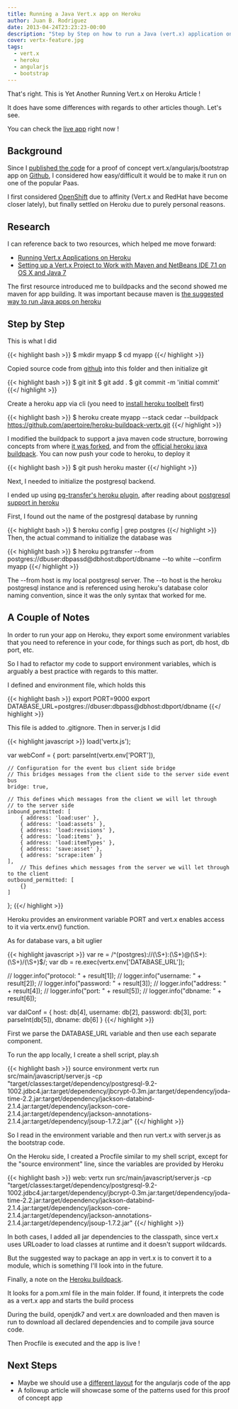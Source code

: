 ```yaml
---
title: Running a Java Vert.x app on Heroku
author: Juan B. Rodriguez
date: 2013-04-24T23:23:23-00:00
description: "Step by Step on how to run a Java (vert.x) application on one of the popular Paas, in this case, Heroku."
cover: vertx-feature.jpg
tags:
  - vert.x
  - heroku
  - angularjs
  - bootstrap
---
```


That's right. This is Yet Another Running Vert.x on Heroku Article !

It does have some differences with regards to other articles though. Let's see.

You can check the [live app](https://vaultee.herokuapp.com) right now !

## Background

Since I [published the code](/vaultee/) for a proof of concept vert.x/angularjs/bootstrap app on [Github](https://github.com/apertoire/vaultee/), I considered how easy/difficult it would be to make it run on one of the popular Paas.

I first considered [OpenShift](https://openshift.redhat.com/) due to affinity (Vert.x and RedHat have become closer lately), but finally settled on Heroku due to purely personal reasons.

## Research

I can reference back to two resources, which helped me move forward:

- [Running Vert.x Applications on Heroku](https://fbflex.wordpress.com/2012/05/02/running-vert-x-applications-on-heroku/)
- [Setting up a Vert.x Project to Work with Maven and NetBeans IDE 7.1 on OS X and Java 7](https://java.dzone.com/articles/setting-vertx-project-work)

The first resource introduced me to buildpacks and the second showed me maven for app building. It was important because maven is [the suggested way to run Java apps on heroku](https://devcenter.heroku.com/articles/java)

## Step by Step

This is what I did

{{< highlight bash >}}
$ mkdir myapp
$ cd myapp
{{</ highlight >}}

Copied source code from [github](https://github.com/apertoire/vaultee) into this folder and then initialize git

{{< highlight bash >}}
$ git init
$ git add .
$ git commit -m 'initial commit'
{{</ highlight >}}

Create a heroku app via cli (you need to [install heroku toolbelt](https://toolbelt.heroku.com/) first)

{{< highlight bash >}}
$ heroku create myapp --stack cedar --buildpack https://github.com/apertoire/heroku-buildpack-vertx.git
{{</ highlight >}}

I modified the buildpack to support a java maven code structure, borrowing concepts from where [it was forked](https://github.com/enr/heroku-buildpack-vertx), and from the [official heroku java buildpack](https://github.com/heroku/heroku-buildpack-java).
You can now push your code to heroku, to deploy it

{{< highlight bash >}}
$ git push heroku master
{{</ highlight >}}

Next, I needed to initialize the postgresql backend.

I ended up using [pg-transfer's heroku plugin](https://github.com/ddollar/heroku-pg-transfer), after reading about [postgresql support in heroku](https://devcenter.heroku.com/articles/heroku-postgresql)

First, I found out the name of the postgresql database by running

{{< highlight bash >}}
$ heroku config | grep postgres
{{</ highlight >}}
Then, the actual command to initialize the database was

{{< highlight bash >}}
$ heroku pg:transfer --from postgres://dbuser:dbpassd@dbhost:dbport/dbname --to white --confirm myapp
{{</ highlight >}}

The --from host is my local postgresql server.
The --to host is the heroku postgresql instance and is referenced using heroku's database color naming convention, since it was the only syntax that worked for me.

## A Couple of Notes

In order to run your app on Heroku, they export some environment variables that you need to reference in your code, for things such as port, db host, db port, etc.

So I had to refactor my code to support environment variables, which is arguably a best practice with regards to this matter.

I defined and environment file, which holds this

{{< highlight bash >}}
export PORT=9000
export DATABASE_URL=postgres://dbuser:dbpass@dbhost:dbport/dbname
{{</ highlight >}}

This file is added to .gitignore. Then in server.js I did

{{< highlight javascript >}}
load('vertx.js');

var webConf = {
port: parseInt(vertx.env['PORT']),

    // Configuration for the event bus client side bridge
    // This bridges messages from the client side to the server side event bus
    bridge: true,

    // This defines which messages from the client we will let through
    // to the server side
    inbound_permitted: [
    	{ address: 'load:user' },
    	{ address: 'load:assets' },
    	{ address: 'load:revisions' },
    	{ address: 'load:items' },
    	{ address: 'load:itemTypes' },
    	{ address: 'save:asset' },
    	{ address: 'scrape:item' }
    ],
    	// This defines which messages from the server we will let through to the client
    outbound_permitted: [
    	{}
    ]

};
{{</ highlight >}}

Heroku provides an environment variable PORT and vert.x enables access to it via vertx.env() function.

As for database vars, a bit uglier

{{< highlight javascript >}}
var re = /^(postgres):\/\/(\S+):(\S+)@(\S+):(\S+)\/(\S+)$/;
var db = re.exec(vertx.env['DATABASE_URL']);

// logger.info("protocol: " + result[1]);
// logger.info("username: " + result[2]);
// logger.info("password: " + result[3]);
// logger.info("address: " + result[4]);
// logger.info("port: " + result[5]);
// logger.info("dbname: " + result[6]);

var dalConf = {
host: db[4],
username: db[2],
password: db[3],
port: parseInt(db[5]),
dbname: db[6]
}
{{</ highlight >}}

First we parse the DATABASE_URL variable and then use each separate component.

To run the app locally, I create a shell script, play.sh

{{< highlight bash >}}
source environment
vertx run src/main/javascript/server.js -cp "target/classes:target/dependency/postgresql-9.2-1002.jdbc4.jar:target/dependency/jbcrypt-0.3m.jar:target/dependency/joda-time-2.2.jar:target/dependency/jackson-databind-2.1.4.jar:target/dependency/jackson-core-2.1.4.jar:target/dependency/jackson-annotations-2.1.4.jar:target/dependency/jsoup-1.7.2.jar"
{{</ highlight >}}

So I read in the environment variable and then run vert.x with server.js as the bootstrap code.

On the Heroku side, I created a Procfile similar to my shell script, except for the "source environment" line, since the variables are provided by Heroku

{{< highlight bash >}}
web: vertx run src/main/javascript/server.js -cp "target/classes:target/dependency/postgresql-9.2-1002.jdbc4.jar:target/dependency/jbcrypt-0.3m.jar:target/dependency/joda-time-2.2.jar:target/dependency/jackson-databind-2.1.4.jar:target/dependency/jackson-core-2.1.4.jar:target/dependency/jackson-annotations-2.1.4.jar:target/dependency/jsoup-1.7.2.jar"
{{</ highlight >}}

In both cases, I added all jar dependencies to the classpath, since vert.x uses URLoader to load classes at runtime and it doesn't support wildcards.

But the suggested way to package an app in vert.x is to convert it to a module, which is something I'll look into in the future.

Finally, a note on the [Heroku buildpack](https://github.com/apertoire/heroku-buildpack-vertx).

It looks for a pom.xml file in the main folder. If found, it interprets the code as a vert.x app and starts the build process

During the build, openjdk7 and vert.x are downloaded and then maven is run to download all declared dependencies and to compile java source code.

Then Procfile is executed and the app is live !

## Next Steps

- Maybe we should use a [different layout](https://cliffmeyers.com/blog/2013/4/21/code-organization-angularjs-javascript) for the angularjs code of the app
- A followup article will showcase some of the patterns used for this proof of concept app

